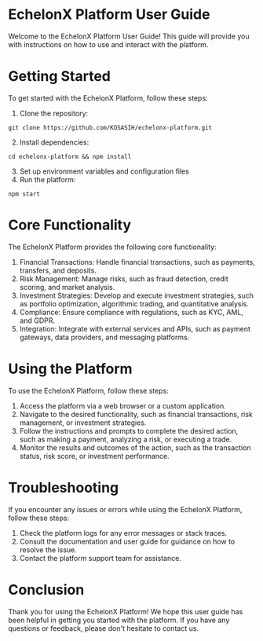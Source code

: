 # EchelonX Platform User Guide

Welcome to the EchelonX Platform User Guide! This guide will provide you with instructions on how to use and interact with the platform.

# Getting Started

To get started with the EchelonX Platform, follow these steps:

1. Clone the repository:
```
git clone https://github.com/KOSASIH/echelonx-platform.git
```
2. Install dependencies:
```
cd echelonx-platform && npm install
```
3. Set up environment variables and configuration files
4. Run the platform:
```
npm start
```

# Core Functionality

The EchelonX Platform provides the following core functionality:

1. Financial Transactions: Handle financial transactions, such as payments, transfers, and deposits.
2. Risk Management: Manage risks, such as fraud detection, credit scoring, and market analysis.
3. Investment Strategies: Develop and execute investment strategies, such as portfolio optimization, algorithmic trading, and quantitative analysis.
4. Compliance: Ensure compliance with regulations, such as KYC, AML, and GDPR.
5. Integration: Integrate with external services and APIs, such as payment gateways, data providers, and messaging platforms.

# Using the Platform

To use the EchelonX Platform, follow these steps:

1. Access the platform via a web browser or a custom application.
2. Navigate to the desired functionality, such as financial transactions, risk management, or investment strategies.
3. Follow the instructions and prompts to complete the desired action, such as making a payment, analyzing a risk, or executing a trade.
4. Monitor the results and outcomes of the action, such as the transaction status, risk score, or investment performance.

# Troubleshooting

If you encounter any issues or errors while using the EchelonX Platform, follow these steps:

1. Check the platform logs for any error messages or stack traces.
2. Consult the documentation and user guide for guidance on how to resolve the issue.
3. Contact the platform support team for assistance.

# Conclusion

Thank you for using the EchelonX Platform! We hope this user guide has been helpful in getting you started with the platform. If you have any questions or feedback, please don't hesitate to contact us.
